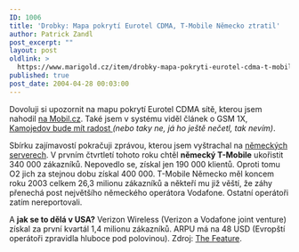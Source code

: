 ```yaml
---
ID: 1006
title: 'Drobky: Mapa pokrytí Eurotel CDMA, T-Mobile Německo ztratil'
author: Patrick Zandl
post_excerpt: ""
layout: post
oldlink: >
  https://www.marigold.cz/item/drobky-mapa-pokryti-eurotel-cdma-t-mobile-nemecko-ztratil
published: true
post_date: 2004-04-28 00:03:00
---
```

<p>
Dovoluji si upozornit na mapu pokrytí Eurotel CDMA sítě, kterou jsem nahodil <A href="http://mobil.idnes.cz/mobilni_komunikace/operatori/sluzby/sluzby_eurotel/cdma040428.html" target=_blank>na Mobil.cz</A>. Také jsem v systému viděl článek o GSM 1X, <A href="http://vucako.bloguje.cz/38775_item.php" target=_blank>Kamojedov bude mít radost </A><EM>(nebo taky ne, já ho ještě nečetl, tak nevím)</EM>.</p>

<p>
Sbírku zajímavostí pokračuji zprávou, kterou jsem vyštrachal na <A href="http://www.computerwoche.de/index.cfm?pageid=254&amp;type=detail&amp;artid=60111" target=_blank>německých serverech</A>. V prvním čtvrtletí tohoto roku chtěl <STRONG>německý T-Mobile</STRONG> ukořistit 340 000 zákazníků. Nepovedlo se, získal jen 190 000 klientů. Oproti tomu O2 jich za stejnou dobu získal 400 000. T-Mobile Německo měl koncem roku 2003 celkem 26,3 milionu zákazníků a někteří mu již věští, že záhy přenechá post největšího německého operátora Vodafone. Ostatní operátoři zatím nereportovali. </p>

<p>
A <STRONG>jak se to dělá v USA?</STRONG> Verizon Wireless (Verizon a Vodafone joint venture) získal za první kvartál 1,4 milionu zákazníků. ARPU má na 48 USD (Evropští operátoři zpravidla hluboce pod polovinou). Zdroj: <A href="http://www.thefeature.com/article?articleid=100568" target=_blank>The Feature</A>.</p>
